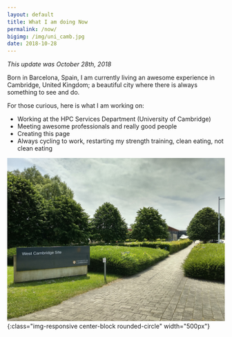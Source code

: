 ```yaml
---
layout: default
title: What I am doing Now
permalink: /now/
bigimg: /img/uni_camb.jpg
date: 2018-10-28
---
```


*This update was October 28th, 2018*


Born in Barcelona, Spain, I am currently living an awesome experience in Cambridge, United Kingdom; a beautiful city where there is always something to see and do. 

For those curious, here is what I am working on:

* Working at the HPC Services Department (University of Cambridge)
* Meeting awesome professionals and really good people
* Creating this page
* Always cycling to work, restarting my strength training, clean eating, not clean eating

![University of Cambridge](/img/uni_camb.jpg){:class="img-responsive center-block rounded-circle" width="500px"}


<!-- 
![University of Cambridge]({{ site.url }}/img/uni_camb.jpg =200x)
These are the things currently occupying my attention in no particular order:

These are the things currently occupying my attention in no particular order…
Currently reading: Team Dog: How to Train Your Dog–the Navy SEAL Way by Mike Ritland which I keep starting and and then stopping off and on. Not sure why. When I pick it up, I do find some great takeaways. I like the author’s approach which is that training the human is the key to training the dog. If your dog is not listening, following commands, etc. that’s a problem with you, not the dog. Going to try to finish it this time.
-->


